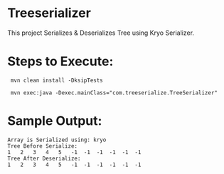 # Treeserializer

This project Serializes & Deserializes Tree using Kryo Serializer.

# Steps to Execute:

     mvn clean install -DksipTests

     mvn exec:java -Dexec.mainClass="com.treeserialize.TreeSerializer"

# Sample Output:

    Array is Serialized using: kryo
    Tree Before Serialize:
    1	2	3	4	5	-1	-1	-1	-1	-1	-1	
    Tree After Deserialize:
    1	2	3	4	5	-1	-1	-1	-1	-1	-1

	
